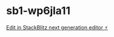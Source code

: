 # sb1-wp6jla11

[Edit in StackBlitz next generation editor ⚡️](https://stackblitz.com/~/github.com/sonwatipar39/sb1-wp6jla11)